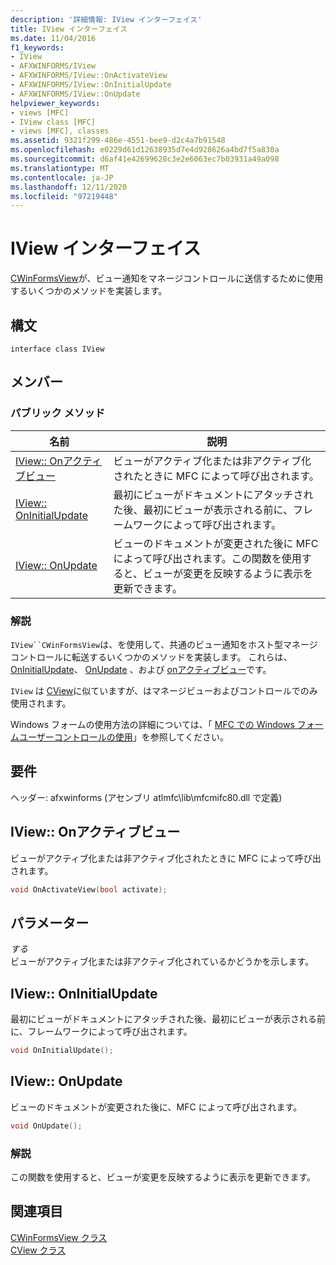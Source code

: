 ```yaml
---
description: '詳細情報: IView インターフェイス'
title: IView インターフェイス
ms.date: 11/04/2016
f1_keywords:
- IView
- AFXWINFORMS/IView
- AFXWINFORMS/IView::OnActivateView
- AFXWINFORMS/IView::OnInitialUpdate
- AFXWINFORMS/IView::OnUpdate
helpviewer_keywords:
- views [MFC]
- IView class [MFC]
- views [MFC], classes
ms.assetid: 9321f299-486e-4551-bee9-d2c4a7b91548
ms.openlocfilehash: e0229d61d12638935d7e4d928626a4bd7f5a830a
ms.sourcegitcommit: d6af41e42699628c3e2e6063ec7b03931a49a098
ms.translationtype: MT
ms.contentlocale: ja-JP
ms.lasthandoff: 12/11/2020
ms.locfileid: "97219448"
---
```

# <a name="iview-interface"></a>IView インターフェイス

[CWinFormsView](../../mfc/reference/cwinformsview-class.md)が、ビュー通知をマネージコントロールに送信するために使用するいくつかのメソッドを実装します。

## <a name="syntax"></a>構文

```
interface class IView
```

## <a name="members"></a>メンバー

### <a name="public-methods"></a>パブリック メソッド

|名前|説明|
|----------|-----------------|
|[IView:: Onアクティブビュー](#onactivateview)|ビューがアクティブ化または非アクティブ化されたときに MFC によって呼び出されます。|
|[IView:: OnInitialUpdate](#oninitialupdate)|最初にビューがドキュメントにアタッチされた後、最初にビューが表示される前に、フレームワークによって呼び出されます。|
|[IView:: OnUpdate](#onupdate)|ビューのドキュメントが変更された後に MFC によって呼び出されます。この関数を使用すると、ビューが変更を反映するように表示を更新できます。|

### <a name="remarks"></a>解説

`IView``CWinFormsView`は、を使用して、共通のビュー通知をホスト型マネージコントロールに転送するいくつかのメソッドを実装します。 これらは、 [OnInitialUpdate](#oninitialupdate)、 [OnUpdate](#onupdate) 、および [onアクティブビュー](#onactivateview)です。

`IView` は [CView](../../mfc/reference/cview-class.md)に似ていますが、はマネージビューおよびコントロールでのみ使用されます。

Windows フォームの使用方法の詳細については、「 [MFC での Windows フォームユーザーコントロールの使用](../../dotnet/using-a-windows-form-user-control-in-mfc.md)」を参照してください。

## <a name="requirements"></a>要件

ヘッダー: afxwinforms (アセンブリ atlmfc\lib\mfcmifc80.dll で定義)

## <a name="iviewonactivateview"></a><a name="onactivateview"></a> IView:: Onアクティブビュー

ビューがアクティブ化または非アクティブ化されたときに MFC によって呼び出されます。

```cpp
void OnActivateView(bool activate);
```

## <a name="parameters"></a>パラメーター

*する*<br/>
ビューがアクティブ化または非アクティブ化されているかどうかを示します。

## <a name="iviewoninitialupdate"></a><a name="oninitialupdate"></a> IView:: OnInitialUpdate

最初にビューがドキュメントにアタッチされた後、最初にビューが表示される前に、フレームワークによって呼び出されます。

```cpp
void OnInitialUpdate();
```

## <a name="iviewonupdate"></a><a name="onupdate"></a> IView:: OnUpdate

ビューのドキュメントが変更された後に、MFC によって呼び出されます。

```cpp
void OnUpdate();
```

### <a name="remarks"></a>解説

この関数を使用すると、ビューが変更を反映するように表示を更新できます。

## <a name="see-also"></a>関連項目

[CWinFormsView クラス](../../mfc/reference/cwinformsview-class.md)<br/>
[CView クラス](../../mfc/reference/cview-class.md)
